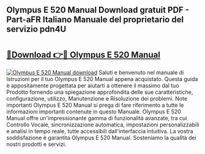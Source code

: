 ## Olympus E 520 Manual Download gratuit PDF - Part-aFR Italiano Manuale del proprietario del servizio pdn4U

# <h2><a href="http://dfgaa04.blite.top/?on=Olympus+E+520+Manual">🔗Download 👉🔴 Olympus E 520 Manual</a></h2>

[![Olympus E 520 Manual download](https://i.imgur.com/lujVjoI.png)](http://dfgaa04.blite.top/?on=Olympus+E+520+Manual)
Saluti e benvenuto nel manuale di Istruzioni per il tuo Olympus E 520 Manual appena acquistato. Questa guida è appositamente progettata per aiutarti a ottenere il massimo dal tuo Prodotto fornendo una spiegazione approfondita delle sue caratteristiche, configurazione, utilizzo, Manutenzione e Risoluzione dei problemi. Note importanti Olympus E 520 Manual si prega di fare riferimento a tutte le informazioni importanti contenute in questo Manuale. Olympus E 520 Manual offre un'impressionante gamma di funzionalità avanzate, tra cui Controllo Vocale, sincronizzazione automatica, impostazioni personalizzabili e analisi in tempo reale, tutte accessibili dall'interfaccia intuitiva. La vostra soddisfazione è garantita Olympus E 520 Manual. Sosteniamo la qualità dei nostri prodotti e servizi.
